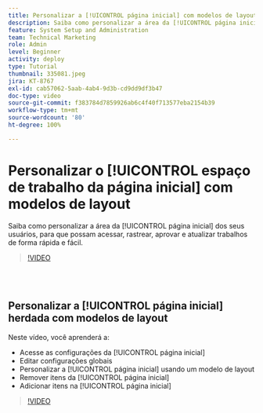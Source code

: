 ```yaml
---
title: Personalizar a [!UICONTROL página inicial] com modelos de layout
description: Saiba como personalizar a área da [!UICONTROL página inicial] dos seus usuários, para que possam acessar, rastrear, aprovar e atualizar trabalhos de forma rápida e fácil.
feature: System Setup and Administration
team: Technical Marketing
role: Admin
level: Beginner
activity: deploy
type: Tutorial
thumbnail: 335081.jpeg
jira: KT-8767
exl-id: cab57062-5aab-4ab4-9d3b-cd9dd9df3b47
doc-type: video
source-git-commit: f383784d7859926ab6c4f40f713577eba2154b39
workflow-type: tm+mt
source-wordcount: '80'
ht-degree: 100%

---
```


# Personalizar o [!UICONTROL espaço de trabalho da página inicial] com modelos de layout

Saiba como personalizar a área da [!UICONTROL página inicial] dos seus usuários, para que possam acessar, rastrear, aprovar e atualizar trabalhos de forma rápida e fácil.

>[!VIDEO](https://video.tv.adobe.com/v/3428091/?quality=12&learn=on)

<br>
</br>

## Personalizar a [!UICONTROL página inicial] herdada com modelos de layout

Neste vídeo, você aprenderá a:

* Acesse as configurações da [!UICONTROL página inicial]
* Editar configurações globais
* Personalizar a [!UICONTROL página inicial] usando um modelo de layout
* Remover itens da [!UICONTROL página inicial]
* Adicionar itens na [!UICONTROL página inicial]

>[!VIDEO](https://video.tv.adobe.com/v/335081/?quality=12&learn=on)
